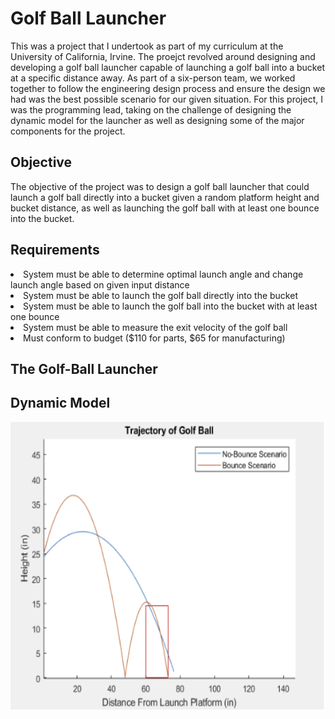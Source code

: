 # Golf Ball Launcher

This was a project that I undertook as part of my curriculum at the University of California, Irvine. The proejct revolved around designing and developing a golf ball launcher capable of launching a golf ball into a bucket at a specific distance away. As part of a six-person team, we worked together to follow the engineering design process and ensure the design we had was the best possible scenario for our given situation. For this project, I was the programming lead, taking on the challenge of designing the dynamic model for the launcher as well as designing some of the major components for the project. 

## Objective
The objective of the project was to design a golf ball launcher that could launch a golf ball directly into a bucket given a random platform height and bucket distance, as well as launching the golf ball with at least one bounce into the bucket. 

## Requirements
<li>
  System must be able to determine optimal launch angle and change launch angle based on given input distance
</li>
<li>
  System must be able to launch the golf ball directly into the bucket
</li>
<li>
  System must be able to launch the golf ball into the bucket with at least one bounce
</li>
<li>
  System must be able to measure the exit velocity of the golf ball
</li>
<li>
  Must conform to budget ($110 for parts, $65 for manufacturing)
</li>
  
## The Golf-Ball Launcher


## Dynamic Model
<p align="center">
  <img width="560" height="460" src="https://github.com/varmagokul6/Golf-Ball-Launcher/blob/main/images/dynamic_model.png">
</p>







